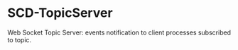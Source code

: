 # SCD-TopicServer
Web Socket Topic Server: events notification to client processes subscribed to topic.
